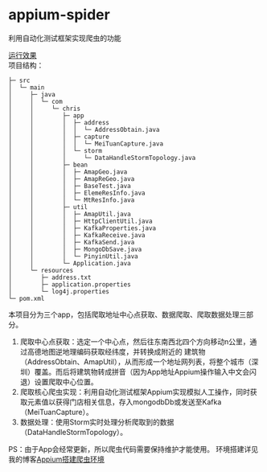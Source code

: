 # appium-spider
利用自动化测试框架实现爬虫的功能  

<a href="http://github-blog.oss-cn-shenzhen.aliyuncs.com/2019-3-1.gif">运行效果</a>  
项目结构：
```
├─ src
│  └─ main
│     ├─ java
│     │  └─ com
│     │     └─ chris
│     │        ├─ app
│     │        │  ├─ address
│     │        │  │  └─ AddressObtain.java
│     │        │  ├─ capture
│     │        │  │  └─ MeiTuanCapture.java
│     │        │  └─ storm
│     │        │     └─ DataHandleStormTopology.java
│     │        ├─ bean
│     │        │  ├─ AmapGeo.java
│     │        │  ├─ AmapReGeo.java
│     │        │  ├─ BaseTest.java
│     │        │  ├─ ElemeResInfo.java
│     │        │  └─ MtResInfo.java
│     │        ├─ util
│     │        │  ├─ AmapUtil.java
│     │        │  ├─ HttpClientUtil.java
│     │        │  ├─ KafkaProperties.java
│     │        │  ├─ KafkaReceive.java
│     │        │  ├─ KafkaSend.java
│     │        │  ├─ MongoDbSave.java
│     │        │  └─ PinyinUtil.java
│     │        └─ Application.java
│     └─ resources
│        ├─ address.txt
│        ├─ application.properties
│        └─ log4j.properties
└─ pom.xml
```
本项目分为三个app，包括爬取地址中心点获取、数据爬取、爬取数据处理三部分。
1. 爬取中心点获取：选定一个中心点，然后往东南西北四个方向移动n公里，通过高德地图逆地理编码获取经纬度，并转换成附近的
建筑物（AddressObtain、AmapUtil），从而形成一个地址网列表，将整个城市（深圳）覆盖。而后将建筑物转成拼音（因为App地址Appium操作输入中文会闪退）设置爬取中心位置。
2. 爬取核心爬虫实现：利用自动化测试框架Appium实现模拟人工操作，同时获取元素值以获得门店相关信息，存入mongodbDb或发送至Kafka（MeiTuanCapture）。
3. 数据处理：使用Storm实时处理分析爬取到的数据（DataHandleStormTopology）。

PS：由于App会经常更新，所以爬虫代码需要保持维护才能使用。
环境搭建详见我的博客<a href="https://blog.developabc.com/2019/03/01/appium.html">Appium搭建爬虫环境</a>  


